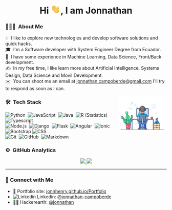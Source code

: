 <h1 align="center">Hi <img src="https://raw.githubusercontent.com/ABSphreak/ABSphreak/master/gifs/Hi.gif" width="30px">, I am Jonnathan </h1>

### 👨🏻‍💻 &nbsp;About Me

💡 &nbsp;I like to explore new technologies and develop software solutions and quick hacks.\
🎓 &nbsp;I'm a Software developer with System Engineer Degree from Ecuador.\
🌱 &nbsp;I have some experience in Machine Learning, Data Science, Front/Back development.\
✍️ &nbsp;In my free time, I like learn more about Artificial Intelligence, Systems Design, Data Science and Movil Development.\
✉️ &nbsp;You can shoot me an email at jonnathan.campoberde@gmail.com I'll try to respond as soon as I can.

<img alt="Night Coding" src="./coding.gif" align="right" width="30%" height="30%"/>


### 🛠 &nbsp;Tech Stack

![Python](https://img.shields.io/badge/-Python-05122A?style=flat&logo=python)&nbsp;
![JavaScript](https://img.shields.io/badge/-JavaScript-05122A?style=flat&logo=javascript)&nbsp;
![Java](https://img.shields.io/badge/-Java-05122A?style=flat&logo=Java&logoColor=FFA518)&nbsp;
![R (Statistics)](https://img.shields.io/badge/-R-05122A?style=flat&logo=R&logoColor=276DC3)&nbsp;
![Typescript](https://img.shields.io/badge/-Typescript-05122A?style=flat&logo=typescript)&nbsp;\
![Node.js](https://img.shields.io/badge/-Node.js-05122A?style=flat&logo=node.js)&nbsp;
![Django](https://img.shields.io/badge/-Django-05122A?style=flat&logo=django&logoColor=092E20)&nbsp;
![Flask](https://img.shields.io/badge/-Flask-05122A?style=flat&logo=flask)&nbsp;
![Angular](https://img.shields.io/badge/-Angular-05122A?style=flat&logo=angular)&nbsp;
![Ionic](https://img.shields.io/badge/-Ionic-05122A?style=flat&logo=ionic)&nbsp;\
![Bootstrap](https://img.shields.io/badge/-Bootstrap-05122A?style=flat&logo=bootstrap&logoColor=563D7C)
![CSS](https://img.shields.io/badge/-CSS-05122A?style=flat&logo=CSS3&logoColor=1572B6)&nbsp;\
![Git](https://img.shields.io/badge/-Git-05122A?style=flat&logo=git)&nbsp;
![GitHub](https://img.shields.io/badge/-GitHub-05122A?style=flat&logo=github)&nbsp;
![Markdown](https://img.shields.io/badge/-Markdown-05122A?style=flat&logo=markdown)

### ⚙️ &nbsp;GitHub Analytics
<p align="center">
<a href="https://github.com/JonnHenry">
  <img height="180em" src="https://github-readme-stats-eight-theta.vercel.app/api?username=JonnHenry&show_icons=true&theme=algolia&include_all_commits=true&count_private=true&langs_count=10"/>
  <img height="180em" src="https://github-readme-stats-eight-theta.vercel.app/api/top-langs/?username=JonnHenry&layout=compact&langs_count=10&theme=algolia&hide=jupyter%20notebook,html,css,scss"/>

</a>
</p>

***

### 🤝 Connect with Me
- 💼 Portfolio site: [jonnhenry.github.io/Portfolio](https://jonnhenry.github.io/Portfolio/)
- <img alt="Linkedin" src="https://img.shields.io/badge/--0077B5?style=flat&logo=Linkedin&logoColor=white"/> Linkedin: [@jonnathan-campoberde](https://www.linkedin.com/in/jonnathan-campoberde)
- 👨‍💻 Hackerearth: [@jonnathan](https://www.hackerrank.com/jonnathan)
